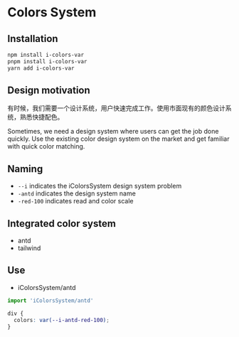 # Colors System

## Installation

```sh
npm install i-colors-var
pnpm install i-colors-var
yarn add i-colors-var
```

## Design motivation

有时候，我们需要一个设计系统，用户快速完成工作。使用市面现有的颜色设计系统，熟悉快捷配色。

Sometimes, we need a design system where users can get the job done quickly. Use the existing color design system on the market and get familiar with quick color matching.

## Naming

- `--i` indicates the iColorsSystem design system problem
- `-antd` indicates the design system name
- `-red-100` indicates read and color scale

## Integrated color system

- antd
- tailwind

## Use

- iColorsSystem/antd

```jsx
import 'iColorsSystem/antd'
```

```css
div {
  colors: var(--i-antd-red-100);
}
```
